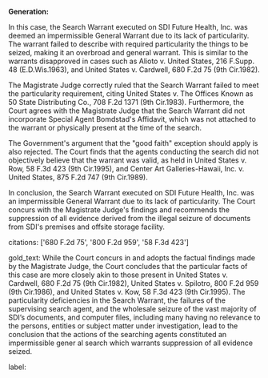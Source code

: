 **Generation:**



In this case, the Search Warrant executed on SDI Future Health, Inc. was deemed an impermissible General Warrant due to its lack of particularity. The warrant failed to describe with required particularity the things to be seized, making it an overbroad and general warrant. This is similar to the warrants disapproved in cases such as Alioto v. United States, 216 F.Supp. 48 (E.D.Wis.1963), and United States v. Cardwell, 680 F.2d 75 (9th Cir.1982).

The Magistrate Judge correctly ruled that the Search Warrant failed to meet the particularity requirement, citing United States v. The Offices Known as 50 State Distributing Co., 708 F.2d 1371 (9th Cir.1983). Furthermore, the Court agrees with the Magistrate Judge that the Search Warrant did not incorporate Special Agent Bomdstad's Affidavit, which was not attached to the warrant or physically present at the time of the search.

The Government's argument that the "good faith" exception should apply is also rejected. The Court finds that the agents conducting the search did not objectively believe that the warrant was valid, as held in United States v. Row, 58 F.3d 423 (9th Cir.1995), and Center Art Galleries-Hawaii, Inc. v. United States, 875 F.2d 747 (9th Cir.1989).

In conclusion, the Search Warrant executed on SDI Future Health, Inc. was an impermissible General Warrant due to its lack of particularity. The Court concurs with the Magistrate Judge's findings and recommends the suppression of all evidence derived from the illegal seizure of documents from SDI's premises and offsite storage facility.



citations: ['680 F.2d 75', '800 F.2d 959', '58 F.3d 423']

gold_text: While the Court concurs in and adopts the factual findings made by the Magistrate Judge, the Court concludes that the particular facts of this case are more closely akin to those present in United States v. Cardwell, 680 F.2d 75 (9th Cir.1982), United States v. Spilotro, 800 F.2d 959 (9th Cir.1986), and United States v. Kow, 58 F.3d 423 (9th Cir.1995). The particularity deficiencies in the Search Warrant, the failures of the supervising search agent, and the wholesale seizure of the vast majority of SDI’s documents, and computer files, including many having no relevance to the persons, entities or subject matter under investigation, lead to the conclusion that the actions of the searching agents constituted an impermissible gener al search which warrants suppression of all evidence seized.

label: 